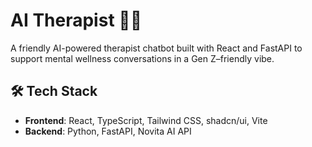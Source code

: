 # AI Therapist 💬🧠

A friendly AI-powered therapist chatbot built with React and FastAPI to support mental wellness conversations in a Gen Z–friendly vibe.

## 🛠 Tech Stack

- **Frontend**: React, TypeScript, Tailwind CSS, shadcn/ui, Vite  
- **Backend**: Python, FastAPI, Novita AI API
